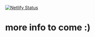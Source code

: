 [![Netlify Status](https://api.netlify.com/api/v1/badges/45dabf29-bef3-4349-85d2-0ea73e9c6c0a/deploy-status)](https://app.netlify.com/sites/openweathereye/deploys)

# more info to come :)